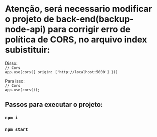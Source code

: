 # Atenção, será necessario modificar o projeto de back-end(backup-node-api) para corrigir erro de política de CORS, no arquivo index subistituir:
Disso:  
`// Cors`  
`app.use(cors({
    origin: ['http://localhost:5000']
}))`  

Para isso:  
`// Cors`  
`app.use(cors());`  

## Passos para executar o projeto:

### `npm i`

### `npm start`
